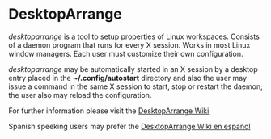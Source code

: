 # DesktopArrange

*desktoparrange* is a tool to setup properties of Linux workspaces.
Consists of a daemon program that runs for every X session. Works in most Linux window managers.
Each user must customize their own configuration.

*desktoparrange* may be automatically started in an X session
by a desktop entry placed in the **~/.config/autostart** directory
and also the user may issue a command in the same X session
to start, stop or restart the daemon;
the user also may reload the configuration.

For further information please visit the <a target="_blank" rel="noreferrer noopener" href='https://github.com/jordi-pujol/DesktopArrange/wiki'>DesktopArrange Wiki</a>

Spanish speeking users may prefer the <a target="_blank" rel="noreferrer noopener" href='https://github.com/jordi-pujol/DesktopArrange/wiki/Home-espa%C3%B1ol'>DesktopArrange Wiki  en español</a>
